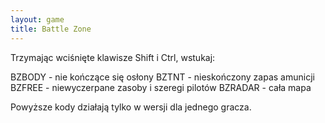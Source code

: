 ```yaml
---
layout: game
title: Battle Zone
---
```


Trzymając wciśnięte klawisze Shift i Ctrl, wstukaj:

BZBODY 		- nie kończące się osłony
BZTNT 		- nieskończony zapas amunicji
BZFREE 		- niewyczerpane zasoby i szeregi pilotów
BZRADAR	- cała mapa

Powyższe kody działają tylko w wersji dla jednego gracza.
